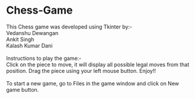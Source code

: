 # Chess-Game
This Chess game was developed using Tkinter by:-
<br> Vedanshu Dewangan<br> 
 Ankit Singh <br>
 Kalash Kumar Dani<br>
 <br>
 Instructions to play the game:-
 <br>
 Click on the piece to move, it will display all possible legal moves from that position.
 Drag the piece using your left mouse button.
 Enjoy!!
<br>
  <br>
  To start a new game, go to Files in the game window and click on New game button.
  
